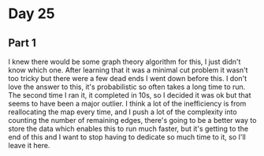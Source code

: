 # Day 25
## Part 1
I knew there would be some graph theory algorithm for this, I just didn't know which one. After learning that it was a
minimal cut problem it wasn't too tricky but there were a few dead ends I went down before this. I don't love the answer
to this, it's probabilistic so often takes a long time to run. The second time I ran it, it completed in 10s, so I decided
it was ok but that seems to have been a major outlier. I think a lot of the inefficiency is from reallocating the map
every time, and I push a lot of the complexity into counting the number of remaining edges, there's going to be a better
way to store the data which enables this to run much faster, but it's getting to the end of this and I want to stop having
to dedicate so much time to it, so I'll leave it here.

